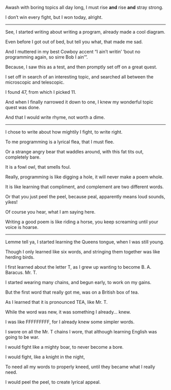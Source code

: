 Awash with boring topics all day long,
I must rise __and__ rise __and__ stray strong.

I don’t win every fight,
but I won today, alright.

---

See, I started writing about writing a program,
already made a cool diagram.

Even before I got out of bed,
but tell you what, that made me sad.

And I muttered in my best Cowboy accent “I ain’t writin’ ‘bout no programming again,
so sirre Bob I ain’”.

Because, I saw this as a test,
and then promptly set off on a great quest.

I set off in search of an interesting topic,
and searched all between the microscopic and telescopic.

I found 47,
from which I picked 11.

And when I finally narrowed it down to one,
I knew my wonderful topic quest was done.

And that I would write rhyme,
not worth a dime.

---

I chose to write about how mightily I fight,
to write right.

To me programming is a lyrical flea,
that I must flee.

Or a strange angry bear that waddles around,
with this fat tits out, completely bare.

It is a fowl owl,
that smells foul.

Really, programming is like digging a hole,
it will never make a poem whole.

It is like learning that compliment,
and complement are two different words.

Or that you just peel the peel,
because peal, apparently means loud sounds, yikes!

Of course you hear,
what I am saying here.

Writing a good poem is like riding a horse,
you keep screaming until your voice is hoarse.

---

Lemme tell ya, I started learning the Queens tongue,
when I was still young.

Though I only learned like six words,
and stringing them together was like herding birds.  

I first learned about the letter T,
as I grew up wanting to become B. A. Baracus. Mr. T.

I started wearing many chains,
and begun early, to work on my gains.

But the first word that really got me,
was on a British box of tea.

As I learned that it is pronounced TEA,
like Mr. T.

While the word was new,
it was something I already... knew.

I was like FFFFFFFFF,
for I already knew some simpler words.

I swore on all the Mr. T chains I wore,
that although learning English was going to be war.

I would fight like a mighty boar,
to never become a bore.

I would fight,
like a knight in the night,

To need all my words to properly kneed,
until they became what I really need.

I would peel the peel,
to create lyrical appeal.
